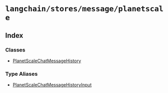 `langchain/stores/message/planetscale`
======================================

Index[​](#index "Direct link to Index")
---------------------------------------

### Classes[​](#classes "Direct link to Classes")

*   [PlanetScaleChatMessageHistory](/docs/api/stores_message_planetscale/classes/PlanetScaleChatMessageHistory)

### Type Aliases[​](#type-aliases "Direct link to Type Aliases")

*   [PlanetScaleChatMessageHistoryInput](/docs/api/stores_message_planetscale/types/PlanetScaleChatMessageHistoryInput)